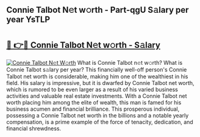 ## Connie Talbot N𝚎t w𝚘rth - Part-qgU S𝚊lary per year YsTLP

# <h2><a href="http://gc3nlhd.nevu.top/?p=Connie+Talbot">🔗 👉🔴 Connie Talbot N𝚎t w𝚘rth - S𝚊lary</a></h2>

[![Connie Talbot N𝚎t W𝚘rth](https://i.imgur.com/Oavwk0R.jpeg)](http://gc3nlhd.nevu.top/?p=Connie+Talbot)
What is Connie Talbot n𝚎t w𝚘rth? What is Connie Talbot s𝚊lary per year?
This financially well-off person's Connie Talbot net worth is considerable, making him one of the wealthiest in his field. His salary is impressive, but it is dwarfed by Connie Talbot net worth, which is rumored to be even larger as a result of his varied business activities and valuable real estate investments. With a Connie Talbot net worth placing him among the elite of wealth, this man is famed for his business acumen and financial brilliance. This prosperous individual, possessing a Connie Talbot net worth in the billions and a notable yearly compensation, is a prime example of the force of tenacity, dedication, and financial shrewdness.
